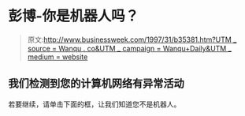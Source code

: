# 彭博-你是机器人吗？

> 原文:[http://www.businessweek.com/1997/31/b35381.htm?UTM _ source = Wanqu . co&UTM _ campaign = Wanqu+Daily&UTM _ medium = website](http://www.businessweek.com/1997/31/b35381.htm?utm_source=wanqu.co&utm_campaign=Wanqu+Daily&utm_medium=website)



## 我们检测到您的计算机网络有异常活动

若要继续，请单击下面的框，让我们知道您不是机器人。

